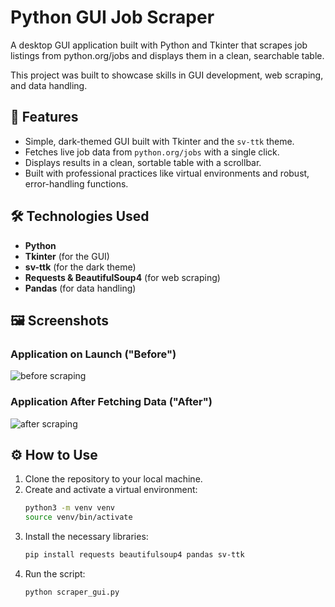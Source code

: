# Python GUI Job Scraper

A desktop GUI application built with Python and Tkinter that scrapes job listings from python.org/jobs and displays them in a clean, searchable table.

This project was built to showcase skills in GUI development, web scraping, and data handling.

## 🚀 Features
- Simple, dark-themed GUI built with Tkinter and the `sv-ttk` theme.
- Fetches live job data from `python.org/jobs` with a single click.
- Displays results in a clean, sortable table with a scrollbar.
- Built with professional practices like virtual environments and robust, error-handling functions.

## 🛠️ Technologies Used
- **Python**
- **Tkinter** (for the GUI)
- **sv-ttk** (for the dark theme)
- **Requests & BeautifulSoup4** (for web scraping)
- **Pandas** (for data handling)

## 🖼️ Screenshots

### Application on Launch ("Before")
![before scraping](https://github.com/user-attachments/assets/1814c03b-ed3e-43d7-a42a-d70699c3b0ba)


### Application After Fetching Data ("After")
![after scraping](https://github.com/user-attachments/assets/75df5701-b0c1-4330-a2f9-11b990c850fc)



## ⚙️ How to Use

1.  Clone the repository to your local machine.
2.  Create and activate a virtual environment:
    ```sh
    python3 -m venv venv
    source venv/bin/activate
    ```
3.  Install the necessary libraries:
    ```sh
    pip install requests beautifulsoup4 pandas sv-ttk
    ```
4.  Run the script:
    ```sh
    python scraper_gui.py
    ```
